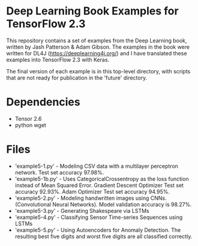 # Deep Learning Book Examples for TensorFlow 2.3
This repository contains a set of examples from the Deep Learning book, written by Jash Patterson & Adam Gibson. The examples in the book were written for DL4J (https://deeplearning4j.org/) and I have translated these examples into TensorFlow 2.3 with Keras.

The final version of each example is in this top-level directory, with scripts that are not ready for publication in the 'future' directory.

# Dependencies
 - Tensor 2.6
 - python wget

 # Files
  - 'example5-1.py' - Modeling CSV data with a multilayer perceptron network. Test set accuracy 97.98%.
  - 'example5-1b.py' - Uses CategoricalCrossentropy as the loss function instead of Mean Squared Error. Gradient Descent Optimizer Test set accuracy 92.93%. Adam Optimizer Test set accuracy 94.95%.
  - 'example5-2.py' - Modeling handwritten images using CNNs. (Convolutional Neural Networks). Model validation accuracy is 98.27%.
  - 'example5-3.py' - Generating Shakespeare via LSTMs
  - 'example5-4.py' - Classifying Sensor Time-series Sequences using LSTMs
  - 'example5-5.py' - Using Autoencoders for Anomaly Detection. The resulting best five digits and worst five digits are all classified correctly.
  
  